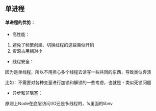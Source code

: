 ## 单进程

#### 单进程的优势：

* 高性能：

1. 避免了频繁创建、切换线程的这些类似开销
2. 资源占用相对小

* 线程安全：

因为是单线程，所以不用担心多个线程去读写一些共同的东西，导致类似奔溃

比如：不需要对各种变量进行加锁和解锁的一些考虑，也就是 - 类似死锁问题

* 异步和非阻塞：

原则上Node在底层访问I/O还是多线程的，fs里面的libnv
